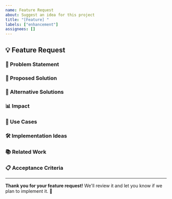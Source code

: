 ```yaml
---
name: Feature Request
about: Suggest an idea for this project
title: "[Feature] "
labels: ["enhancement"]
assignees: []
---
```


## 💡 Feature Request

### 📝 Problem Statement
<!-- A clear and concise description of what problem this feature would solve -->

### 💭 Proposed Solution
<!-- A clear and concise description of what you want to happen -->

### 🔄 Alternative Solutions
<!-- A clear and concise description of any alternative solutions you've considered -->

### 📊 Impact
<!-- How would this feature benefit the project and its users? -->

### 🎯 Use Cases
<!-- Describe specific scenarios where this feature would be useful -->

### 🛠️ Implementation Ideas
<!-- Any thoughts on how this could be implemented? -->

### 📚 Related Work
<!-- Links to similar features in other projects or research papers -->

### 📋 Acceptance Criteria
<!-- What needs to be completed for this feature to be considered done? -->

---

**Thank you for your feature request!** We'll review it and let you know if we plan to implement it. 🚀
